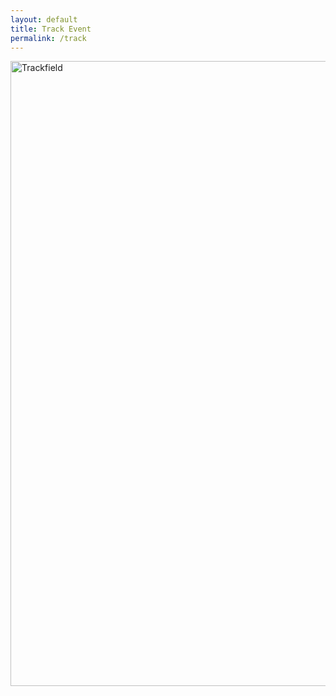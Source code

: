 ```yaml
---
layout: default
title: Track Event
permalink: /track
---
```

<img width="1000" alt="Trackfield" 
src="https://github.com/Code-Demons/miniproject/assets/111464993/b8eb1715-c85b-401d-893c-b11a8f25024a">
